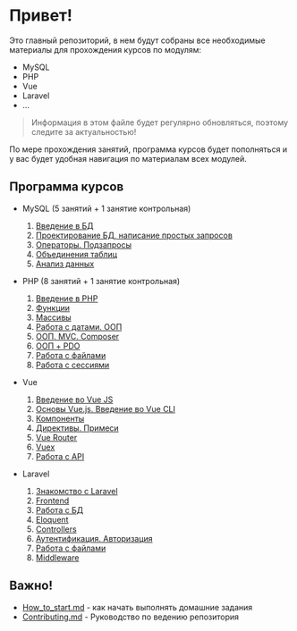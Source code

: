# Привет!

Это главный репозиторий, в нем будут собраны все необходимые материалы для прохождения курсов по модулям:

- MySQL
- PHP
- Vue
- Laravel
- ...



> Информация в этом файле будет регулярно обновляться, поэтому следите за актуальностью!



По мере прохождения занятий, программа курсов будет пополняться и у вас будет удобная навигация по материалам всех модулей.



## Программа курсов



- MySQL (5 занятий + 1 занятие контрольная)
  1. [ Введение в БД](./src/mysql/lesson_1.md) 
  2. [ Проектирование БД, написание простых запросов](./src/mysql/lesson_2.md)
  3. [ Операторы. Подзапросы](./src/mysql/lesson_3.md)
  4. [ Объединения таблиц](./src/mysql/lesson_4.md)
  5. [ Анализ данных](./src/mysql/lesson_5.md)
  
- PHP (8 занятий + 1 занятие контрольная)
  1. [ Введение в PHP](./src/php/lesson_1.md)
  2. [ Функции](./src/php/lesson_2.md)
  3. [ Массивы](./src/php/lesson_3.md)
  4. [ Работа с датами. ООП](./src/php/lesson_4.md)
  5. [ ООП. MVC. Composer](./src/php/lesson_5.md)
  6. [ ООП + PDO](./src/php/lesson_6.md)
  7. [ Работа с файлами](./src/php/lesson_7.md)
  8. [ Работа с сессиями](./src/php/lesson_8.md)

- Vue
  1. [ Введение во Vue JS](./src/vue/lesson_1.md)
  2. [ Основы Vue.js. Введение во Vue CLI](./src/vue/lesson_2.md)
  3. [ Компоненты](./src/vue/lesson_3.md)
  4. [ Директивы. Примеси](./src/vue/lesson_4.md)
  5. [ Vue Router](./src/vue/lesson_5.md)
  6. [ Vuex](./src/vue/lesson_6.md)
  7. [ Работа с API](./src/vue/lesson_7.md)

- Laravel
  1. [ Знакомство с Laravel](./src/laravel/lesson_1.md)
  2. [ Frontend](./src/laravel/lesson_2.md)
  3. [ Работа с БД](./src/laravel/lesson_3.md)
  4. [ Eloquent](./src/laravel/lesson_4.md)
  5. [ Controllers](./src/laravel/lesson_5.md)
  6. [ Аутентификация. Авторизация](./src/laravel/lesson_6.md)
  7. [ Работа с файлами](./src/laravel/lesson_7.md)
  8. [ Middleware](./src/laravel/lesson_8.md)




## Важно!

- [How_to_start.md](./How_to_start.md) -  как начать выполнять домашние задания
- [Contributing.md](./Contributing.md) -  Руководство по ведению репозитория



